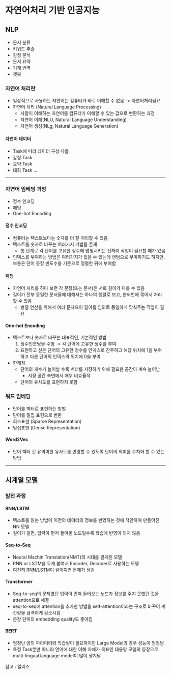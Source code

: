 # 자연어처리 기반 인공지능

## NLP

- 문서 분류
- 키워드 추출
- 감정 분석
- 문서 요약
- 기계 번역
- 챗봇

### 자연어 처리란

- 일상적으로 사용하는 자연어는 컴퓨터가 바로 이해할 수 없음 -> 자연어처리필요
- 자연어 처리 (Natural Language Processing)
  - 사람이 이해하는 자연어를 컴퓨터가 이해할 수 있는 값으로 변환하는 과정
  - 자연어 이해(NLU, Natural Language Understanding)
  - 자연어 생성(NLg, Natural Language Generation)

#### 자연어 데이터

- Task에 따라 데이터 구성 다름
- 감정 Task
- 요약 Task
- 대화 Task
  ...

---

### 자연어 임베딩 과정

- 정수 인코딩
- 패딩
- One-hot Encoding

#### 정수 인코딩

- 컴퓨터는 텍스트보다는 숫자를 더 잘 처리할 수 있음
- 텍스트를 숫자로 바꾸는 여러가지 기법들 존재
  - 첫 단계로 각 단어를 고유한 정수에 맵핑시키는 전처리 작업이 필요할 때가 있음
- 인덱스를 부여하는 방법은 여러가지가 있을 수 있는데 랜덤으로 부여하기도 하지만, 보통은 단어 등장 빈도수를 기준으로 정렬한 뒤에 부여함

#### 패딩

- 자연어 처리를 하다 보면 각 문장(또는 문서)은 서로 길이가 다를 수 있음
- 길이가 전부 동일한 문서들에 대해서는 하나의 행렬로 보고, 한꺼번에 묶어서 처리할 수 있음
  - 병렬 연산을 위해서 여러 문자으이 길이를 임의로 동일하게 맞춰주는 작업이 필요

#### One-hot Encoding

- 텍스트보다 숫자로 바꾸는 대표적인, 기본적인 방법
  1. 정수인코딩을 수행 -> 각 단어에 고유한 정수를 부여
  2. 표현하고 싶은 단어의 고유한 정수를 인덱스로 간주하고 해당 위치에 1을 부여하고 다른 단어의 인덱스의 위치에 0을 부여
- 한계점
  - 단어의 개수가 늘어날 수록 벡터를 저장하기 위해 필요한 공간이 계속 늘어남
    - 저장 공간 측면에서 매우 비효율적
  - 단어의 유사도를 표현하지 못함

### 워드 임베딩

- 단어를 벡터로 표현하는 방법
- 단어를 밀집 표현으로 변환
- 희소표현 (Sparse Representation)
- 밀집표현 (Dense Representation)

#### Word2Vec

- 단어 벡터 간 유의미한 유사도를 반영할 수 있도록 단어의 의미를 수치화 할 수 있는 방법

---

## 시계열 모델

### 발전 과정

#### RNN/LSTM

- 텍스트를 읽는 방법이 이전의 데이터의 정보를 반영하는 것에 착안하여 만들어진 NN 모델
- 길이가 길면, 입력이 먼저 들어온 노드일수록 학습에 반영이 되지 않음

#### Seq-to-Seq

- Neural Machin Translation(NMT)의 시대를 열게된 모델
- RNN or LSTM을 두개 붙여서 Encoder, Decoder로 사용하는 모델
- 여전히 RNN/LSTM이 길이지면 문제가 생김

#### Transformer

- Seq-to-seq의 문제였던 입력이 먼저 들어오는 노드가 정보를 주지 못했던 것을 attention으로 해결
- seq-to-seq에 attention을 추가한 방법을 self-attention이라는 구조로 바꾸어 계산량을 급격하게 감소시킴
- 문장 단위의 embedding quality도 좋아짐

#### BERT

- 엄청난 양의 파라미터와 학습량이 필요하지만 Large Model의 경우 성능이 엄청남
- 특정 Task뿐만 아니라 언어에 대한 이해 자체가 목표인 대용량 모델의 등장으로 multi-lingual language model이 많이 생겨남

참고 : 엘리스

